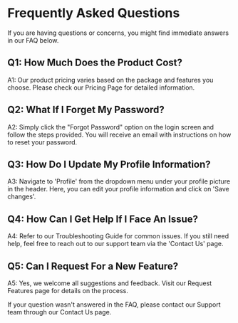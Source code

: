 # Frequently Asked Questions

If you are having questions or concerns, you might find immediate answers in our FAQ below.

## Q1: How Much Does the Product Cost?

A1: Our product pricing varies based on the package and features you choose. Please check our Pricing Page for detailed information.

## Q2: What If I Forget My Password?

A2: Simply click the "Forgot Password" option on the login screen and follow the steps provided. You will receive an email with instructions on how to reset your password. 

## Q3: How Do I Update My Profile Information?

A3: Navigate to 'Profile' from the dropdown menu under your profile picture in the header. Here, you can edit your profile information and click on 'Save changes'.

## Q4: How Can I Get Help If I Face An Issue?

A4: Refer to our Troubleshooting Guide for common issues. If you still need help, feel free to reach out to our support team via the 'Contact Us' page.

## Q5: Can I Request For a New Feature?

A5: Yes, we welcome all suggestions and feedback. Visit our Request Features page for details on the process.

If your question wasn't answered in the FAQ, please contact our Support team through our Contact Us page.
